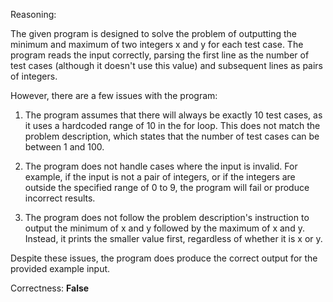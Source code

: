 Reasoning:

The given program is designed to solve the problem of outputting the minimum and maximum of two integers x and y for each test case. The program reads the input correctly, parsing the first line as the number of test cases (although it doesn't use this value) and subsequent lines as pairs of integers.

However, there are a few issues with the program:

1. The program assumes that there will always be exactly 10 test cases, as it uses a hardcoded range of 10 in the for loop. This does not match the problem description, which states that the number of test cases can be between 1 and 100.

2. The program does not handle cases where the input is invalid. For example, if the input is not a pair of integers, or if the integers are outside the specified range of 0 to 9, the program will fail or produce incorrect results.

3. The program does not follow the problem description's instruction to output the minimum of x and y followed by the maximum of x and y. Instead, it prints the smaller value first, regardless of whether it is x or y.

Despite these issues, the program does produce the correct output for the provided example input.

Correctness: **False**